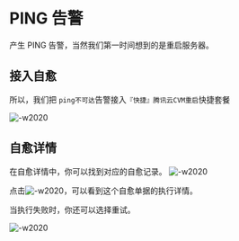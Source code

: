 # PING 告警

产生 PING 告警，当然我们第一时间想到的是重启服务器。

## 接入自愈

所以，我们把 `ping不可达`告警接入`『快捷』腾讯云CVM重启`快捷套餐

![-w2020](../assets/14955064369949.jpg)

## 自愈详情

在自愈详情中，你可以找到对应的自愈记录。
![-w2020](../assets/14955066069489.jpg)

点击![-w2020](../assets/14955069261567.jpg)，可以看到这个自愈单据的执行详情。

当执行失败时，你还可以选择重试。

![-w2020](../assets/14955066257255.jpg)
